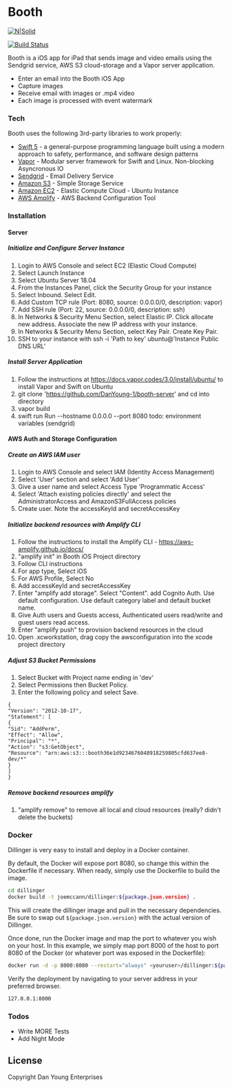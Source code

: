 # Booth

[![N|Solid](https://cldup.com/dTxpPi9lDf.thumb.png)](https://nodesource.com/products/nsolid)

[![Build Status](https://travis-ci.org/joemccann/dillinger.svg?branch=master)](https://travis-ci.org/joemccann/dillinger)

Booth is a iOS app for iPad that sends image and video emails using the Sendgrid service, AWS S3 cloud-storage and a Vapor server application.

- Enter an email into the Booth iOS App
- Capture images
- Receive email with images or .mp4 video
- Each image is processed with event watermark 

### Tech

Booth uses the following 3rd-party libraries to work properly:

* [Swift 5](https://swift.org/about/) - a general-purpose programming language built using a modern approach to safety, performance, and software design patterns
* [Vapor](https://github.com/vapor) - Modular server framework for Swift and Linux. Non-blocking Asyncronous IO
* [Sendgrid](https://sendgrid.com/) - Email Delivery Service
* [Amazon S3](https://aws.amazon.com/s3/) - Simple Storage Service
* [Amazon EC2](https://aws.amazon.com/ec2/) - Elastic Compute Cloud - Ubuntu Instance
* [AWS Amplify](https://aws-amplify.github.io) - AWS Backend Configuration Tool

### Installation
#### Server
##### Initialize and Configure Server Instance
1. Login to AWS Console and select EC2 (Elastic Cloud Compute)
2. Select Launch Instance
3. Select Ubuntu Server 18.04
5. From the Instances Panel, click the Security Group for your instance
6. Select Inbound. Select Edit. 
7. Add Custom TCP rule (Port: 8080, source: 0.0.0.0/0, description: vapor)
8. Add SSH rule (Port: 22, source: 0.0.0.0/0, description: ssh)
9. In Networks & Security Menu Section, select Elastic IP. Click allocate new address. Associate the new IP address with your instance.
10. In Networks & Security Menu Section, select Key Pair. Create Key Pair. 
11. SSH to your instance with ssh -i 'Path to key' ubuntu@'Instance Public DNS URL'

##### Install Server Application
1. Follow the instructions at https://docs.vapor.codes/3.0/install/ubuntu/ to install Vapor and Swift on Ubuntu
2. git clone 'https://github.com/DanYoung-1/booth-server' and cd into directory
3. vapor build 
4. swift run Run --hostname 0.0.0.0 --port 8080
todo: environment variables (sendgrid)

#### AWS Auth and Storage Configuration
##### Create an AWS IAM user
1. Login to AWS Console and select IAM (Identity Access Management)
2. Select 'User' section and select 'Add User'
3. Give a user name and select Access Type 'Programmatic Access'
4. Select 'Attach existing policies directly' and select the AdministratorAccess and AmazonS3FullAccess policies
5. Create user. Note the accessKeyId and secretAccessKey

##### Initialize backend resources with Amplify CLI
1. Follow the instructions to install the Amplify CLI - https://aws-amplify.github.io/docs/
2. "amplify init" in Booth iOS Project directory
3. Follow CLI instructions
4. For app type, Select iOS 
5. For AWS Profile, Select No 
6. Add accessKeyId and secretAccessKey 
7. Enter "amplify add storage". Select "Content". add Cognito Auth. Use default configuration. Use default category label and default bucket name.
8. Give Auth users and Guests access, Authenticated users read/write and guest users read access.
9. Enter "amplify push" to provision backend resources in the cloud
10. Open .xcworkstation, drag copy the awsconfiguration into the xcode project directory

##### Adjust S3 Bucket Permissions
1. Select Bucket with Project name ending in 'dev'
2. Select Permissions then Bucket Policy.
3. Enter the following policy and select Save.
```
{
"Version": "2012-10-17",
"Statement": [
{
"Sid": "AddPerm",
"Effect": "Allow",
"Principal": "*",
"Action": "s3:GetObject",
"Resource": "arn:aws:s3:::booth36e1d9234676048918259805cfd637ee8-dev/*"
}
]
}
```
##### Remove backend resources amplify
1. "amplify remove" to remove all local and cloud resources (really? didn't delete the buckets)

### Docker
Dillinger is very easy to install and deploy in a Docker container.

By default, the Docker will expose port 8080, so change this within the Dockerfile if necessary. When ready, simply use the Dockerfile to build the image.

```sh
cd dillinger
docker build -t joemccann/dillinger:${package.json.version} .
```
This will create the dillinger image and pull in the necessary dependencies. Be sure to swap out `${package.json.version}` with the actual version of Dillinger.

Once done, run the Docker image and map the port to whatever you wish on your host. In this example, we simply map port 8000 of the host to port 8080 of the Docker (or whatever port was exposed in the Dockerfile):

```sh
docker run -d -p 8000:8080 --restart="always" <youruser>/dillinger:${package.json.version}
```

Verify the deployment by navigating to your server address in your preferred browser.

```sh
127.0.0.1:8000
```

### Todos

- Write MORE Tests
- Add Night Mode

License
----

Copyright Dan Young Enterprises
